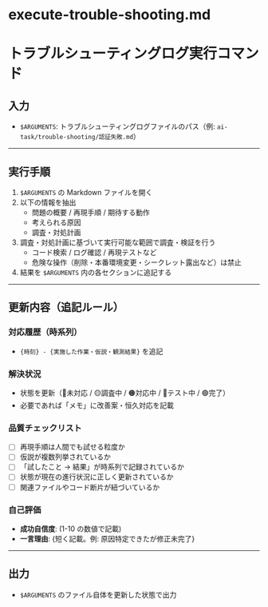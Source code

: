 # execute-trouble-shooting.md

# トラブルシューティングログ実行コマンド

## 入力
- `$ARGUMENTS`: トラブルシューティングログファイルのパス（例: `ai-task/trouble-shooting/認証失敗.md`）

---

## 実行手順

1. `$ARGUMENTS` の Markdown ファイルを開く  
2. 以下の情報を抽出  
   - 問題の概要 / 再現手順 / 期待する動作  
   - 考えられる原因  
   - 調査・対処計画  
3. 調査・対処計画に基づいて実行可能な範囲で調査・検証を行う  
   - コード検索 / ログ確認 / 再現テストなど  
   - 危険な操作（削除・本番環境変更・シークレット露出など）は禁止  
4. 結果を `$ARGUMENTS` 内の各セクションに追記する  

---

## 更新内容（追記ルール）

### 対応履歴（時系列）
- `{時刻} - {実施した作業・仮説・観測結果}` を追記

### 解決状況
- 状態を更新（🔴未対応 / 🟡調査中 / 🟠対応中 / 🔵テスト中 / 🟢完了）  
- 必要であれば「メモ」に改善案・恒久対応を記載

### 品質チェックリスト
- [ ] 再現手順は人間でも試せる粒度か  
- [ ] 仮説が複数列挙されているか  
- [ ] 「試したこと → 結果」が時系列で記録されているか  
- [ ] 状態が現在の進行状況に正しく更新されているか  
- [ ] 関連ファイルやコード断片が紐づいているか  

### 自己評価
- **成功自信度**: (1-10 の数値で記載)  
- **一言理由**: {短く記載。例: 原因特定できたが修正未完了}  

---

## 出力
- `$ARGUMENTS` のファイル自体を更新した状態で出力
